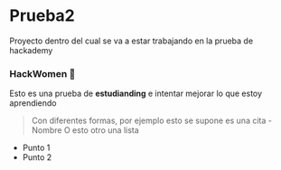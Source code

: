 # Prueba2
Proyecto dentro del cual se va a estar trabajando en la prueba de hackademy

### HackWomen 💜 

Esto es una prueba de **estudianding** e intentar mejorar lo que estoy aprendiendo 
>Con diferentes formas, por ejemplo esto se supone es una cita - Nombre
O esto otro una lista
* Punto 1
* Punto 2
